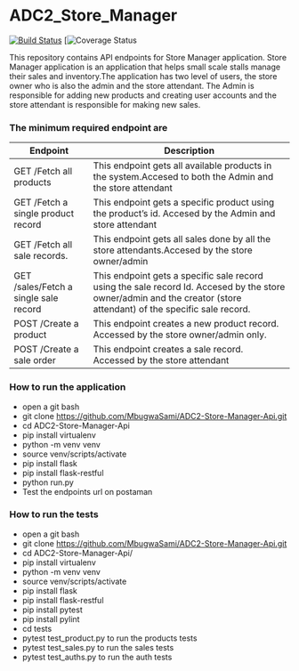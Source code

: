 # ADC2_Store_Manager

[![Build Status](https://travis-ci.org/MbugwaSami/ADC2-Store-Manager-Api.svg?branch=develop)](https://travis-ci.org/MbugwaSami/ADC2-Store-Manager-Api)
[![Coverage Status](https://coveralls.io/repos/github/MbugwaSami/ADC2-Store-Manager-Api/badge.svg?branch=develop)

This repository  contains API endpoints for  Store Manager application. Store Manager application is an application that helps small scale stalls manage their sales and inventory.The application has two level of users, the store owner who is also the admin and the store attendant.
The Admin is responsible for adding new products and creating user accounts and the store attendant is responsible for making new sales.

### The minimum required endpoint are  
| Endpoint | Description |
| --- | --- |
|GET /Fetch all products	| This endpoint gets all available products in the system.Accesed to both the Admin and the store attendant|
|GET /Fetch a single product record	| This endpoint gets a specific product using the product’s id. Accesed by the Admin and store attendant|
|GET /Fetch all sale records.|This endpoint gets all sales done by all the store attendants.Accesed  by the store owner/admin |
|GET /sales/Fetch a single sale record	|This endpoint gets a specific sale record using the sale record Id. Accesed by the store owner/admin and the creator (store attendant) of the specific sale record.|
|POST /Create a product | This endpoint creates a new product record. Accessed by  the store owner/admin only.|
|POST /Create a sale order|This endpoint creates a sale record. Accessed by the store attendant|

### How to run the application

- open a git bash
- git clone https://github.com/MbugwaSami/ADC2-Store-Manager-Api.git
- cd ADC2-Store-Manager-Api
- pip install virtualenv
- python -m venv venv
- source venv/scripts/activate
- pip install flask
- pip install flask-restful
- python run.py
- Test the endpoints url on postaman


### How to run the tests 

- open a git bash
- git clone https://github.com/MbugwaSami/ADC2-Store-Manager-Api.git
- cd ADC2-Store-Manager-Api/
- pip install virtualenv
- python -m venv venv
- source venv/scripts/activate
- pip install flask
- pip install flask-restful
- pip install pytest
- pip install pylint
- cd tests
- pytest test_product.py to run the products tests
- pytest test_sales.py to run the sales tests
- pytest test_auths.py to run the auth tests


